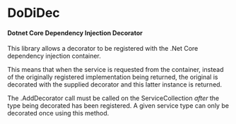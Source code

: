 # DoDiDec

#### Dotnet Core Dependency Injection Decorator

This library allows a decorator to be registered with the .Net Core dependency injection container.

This means that when the service is requested from the container, instead of the originally registered implementation being returned, the original is decorated with the supplied decorator and this latter instance is returned.

The .AddDecorator call must be called on the ServiceCollection _after_ the type being decorated has been registered.
A given service type can only be decorated once using this method.
